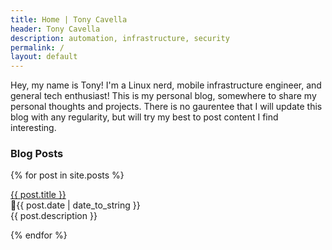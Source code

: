 ```yaml
---
title: Home | Tony Cavella
header: Tony Cavella
description: automation, infrastructure, security
permalink: /
layout: default
---
```

<p class="tldr">Hey, my name is Tony! I'm a Linux nerd, mobile infrastructure engineer, and general tech enthusiast! This is my personal blog, somewhere to share my personal thoughts and projects. There is no gaurentee that I will update this blog with any regularity, but will try my best to post content I find interesting.</p>

<h3>Blog Posts</h3>

{% for post in site.posts %}
  <p><a href="{{ post.url }}" class="post-title">{{ post.title }}</a><br>
  📅{{ post.date | date_to_string }}<br>
  {{ post.description }}</p>
{% endfor %}